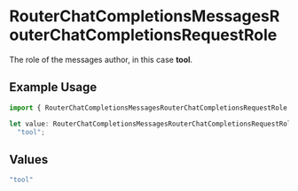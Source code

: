 # RouterChatCompletionsMessagesRouterChatCompletionsRequestRole

The role of the messages author, in this case **tool**.

## Example Usage

```typescript
import { RouterChatCompletionsMessagesRouterChatCompletionsRequestRole } from "orq-poc-typescript2/models/operations";

let value: RouterChatCompletionsMessagesRouterChatCompletionsRequestRole =
  "tool";
```

## Values

```typescript
"tool"
```